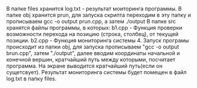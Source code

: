 В папке files хранится log.txt - результат моиторинга программы.
В папке obj  хранится prun, для запуска скрипта переходим в эту папку и прописываем gcc -o output prun.cpp, а затем ./output
В папке src хранятся файлы программы, в которых:
b1.cpp - Функция проверки возможности перехода на позицию (строка, столбец), от текущей позиции.
b2.cpp - Функция мониторинга системы
4. Запуск програмы происходит из папки obj, для запуска прописываем "gcc -o output brun.cpp", затем "./output", далее вводим координаты начальной и конечной вершин, кратчайший путь между которыми, посчитает программа. На экране выводится кратчайший путь(если он сущетсвует). Результат мониторинга системы будет помещен в файл log.txt в папку files.
